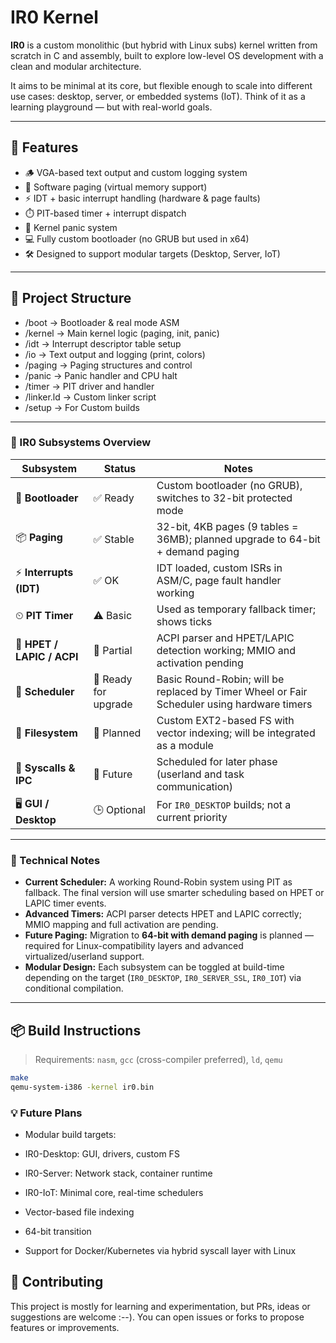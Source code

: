 # IR0 Kernel

**IR0** is a custom monolithic (but hybrid with Linux subs) kernel written from scratch in C and assembly, built to explore low-level OS development with a clean and modular architecture.

It aims to be minimal at its core, but flexible enough to scale into different use cases: desktop, server, or embedded systems (IoT). Think of it as a learning playground — but with real-world goals.

---

## 🔧 Features

- 🪵 VGA-based text output and custom logging system
- 🧠 Software paging (virtual memory support)
- ⚡ IDT + basic interrupt handling (hardware & page faults)
- ⏱️ PIT-based timer + interrupt dispatch
- 🚨 Kernel panic system
- 💻 Fully custom bootloader (no GRUB but used in x64)
- 🛠️ Designed to support modular targets (Desktop, Server, IoT)

---

## 📁 Project Structure

- /boot -> Bootloader & real mode ASM
- /kernel -> Main kernel logic (paging, init, panic)
- /idt -> Interrupt descriptor table setup
- /io -> Text output and logging (print, colors)
- /paging -> Paging structures and control
- /panic -> Panic handler and CPU halt
- /timer -> PIT driver and handler
- /linker.ld -> Custom linker script
- /setup -> For Custom builds

---

### 🔧 IR0 Subsystems Overview

| Subsystem           | Status               | Notes                                                                 |
|--------------------|----------------------|-----------------------------------------------------------------------|
| 🧼 **Bootloader**     | ✅ Ready              | Custom bootloader (no GRUB), switches to 32-bit protected mode        |
| 📦 **Paging**         | ✅ Stable             | 32-bit, 4KB pages (9 tables = 36MB); planned upgrade to 64-bit + demand paging |
| ⚡ **Interrupts (IDT)**| ✅ OK                 | IDT loaded, custom ISRs in ASM/C, page fault handler working          |
| ⏲ **PIT Timer**      | ⚠ Basic              | Used as temporary fallback timer; shows ticks                         |
| 🧭 **HPET / LAPIC / ACPI** | 🧪 Partial           | ACPI parser and HPET/LAPIC detection working; MMIO and activation pending |
| 🧠 **Scheduler**      | 🚧 Ready for upgrade  | Basic Round-Robin; will be replaced by Timer Wheel or Fair Scheduler using hardware timers |
| 📁 **Filesystem**     | 🚧 Planned            | Custom EXT2-based FS with vector indexing; will be integrated as a module |
| 🔀 **Syscalls & IPC** | 🚧 Future             | Scheduled for later phase (userland and task communication)           |
| 🖥 **GUI / Desktop**  | 🕒 Optional           | For `IR0_DESKTOP` builds; not a current priority                      |

---

### 🧠 Technical Notes

- **Current Scheduler:** A working Round-Robin system using PIT as fallback. The final version will use smarter scheduling based on HPET or LAPIC timer events.
- **Advanced Timers:** ACPI parser detects HPET and LAPIC correctly; MMIO mapping and full activation are pending.
- **Future Paging:** Migration to **64-bit with demand paging** is planned — required for Linux-compatibility layers and advanced virtualized/userland support.
- **Modular Design:** Each subsystem can be toggled at build-time depending on the target (`IR0_DESKTOP`, `IR0_SERVER_SSL`, `IR0_IOT`) via conditional compilation.

---

## 📦 Build Instructions

> Requirements: `nasm`, `gcc` (cross-compiler preferred), `ld`, `qemu`

```bash
make
qemu-system-i386 -kernel ir0.bin
```


### 💡 Future Plans
- Modular build targets:

- IR0-Desktop: GUI, drivers, custom FS

- IR0-Server: Network stack, container runtime

- IR0-IoT: Minimal core, real-time schedulers

- Vector-based file indexing

- 64-bit transition

- Support for Docker/Kubernetes via hybrid syscall layer with Linux

## 🤝 Contributing
This project is mostly for learning and experimentation, but PRs, ideas or suggestions are welcome :--). You can open issues or forks to propose features or improvements.

